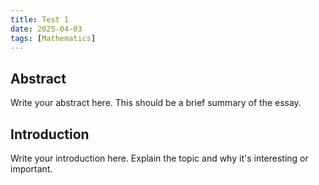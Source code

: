 ```yaml
---
title: Test 1
date: 2025-04-03
tags: [Mathematics]
---
```


## Abstract

Write your abstract here. This should be a brief summary of the essay.

## Introduction

Write your introduction here. Explain the topic and why it's interesting or important.

